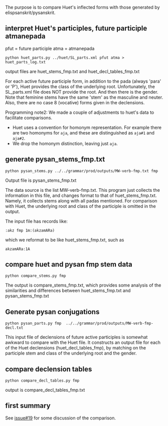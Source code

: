 
The purpose is to compare Huet's inflected forms with those generated by
elispsanskrit/pysanskrit.

## interpret Huet's participles, future participle atmanepada

pfut = future participle
atma = atmanepada

```
python huet_parts.py ../huet/SL_parts.xml pfut atma > huet_parts_log.txt
```
output files are huet_stems_fmp.txt and huet_decl_tables_fmp.txt

For each active future participle form, in addition to the pada (always 
'para' or 'P'), Huet provides the class of the underlying root. Unfortunately,
the SL_parts.xml file does NOT provide the root.  And then there is the
gender.  Note that feminine stems have the same 'stem' as the masculine and
neuter.  Also, there are no case 8 (vocative) forms given in the declensions.


Programming note2: We made a couple of adjustments to huet's data to 
facilitate comparisons.
* Huet uses a convention for homonym representation. For example there 
  are two homonyms for `aja`, and these are distinguished as `aja#1` and
  `aja#2`.   
* We drop the homonym distinction, leaving just `aja`.

## generate pysan_stems_fmp.txt

```
python pysan_stems.py ../../grammar/prod/outputs/MW-verb-fmp.txt fmp
```
Output file is pysan_stems_fmp.txt

The data source is the list MW-verb-fmp.txt.
This program just collects the information in this file, and changes
format to that of huet_stems_fmp.txt.  Namely, it collects stems along
with all padas mentioned.  For comparison with Huet, the underlying root
and class of the participle is omitted in the output.

The input file has records like:
```
:akz fmp 1m:(akzamARa)
```
which we reformat to be like huet_stems_fmp.txt, such as
```
akzamARa:1A
```


## compare huet and pysan fmp stem data
```
python compare_stems.py fmp
```
The output is compare_stems_fmp.txt, which provides some analysis of the
similarities and differences between huet_stems_fmp.txt and
pysan_stems_fmp.txt

## Generate pysan conjugations

```
python pysan_parts.py fmp  ../../grammar/prod/outputs/MW-verb-fmp-decl.txt

```
This input file of declensions of future active participles is somewhat awkward to compare with the Huet file.  It constructs an output file for each
of the Huet declensions (huet_decl_tables_fmp), by matching on the
participle stem and class of the underlying root and the gender.

##  compare declension tables
```
python compare_decl_tables.py fmp 
```

output is compare_decl_tables_fmp.txt

## first summary

See [issue#19](https://github.com/funderburkjim/elispsanskrit/issues/19) for some discussion of the comparison.


